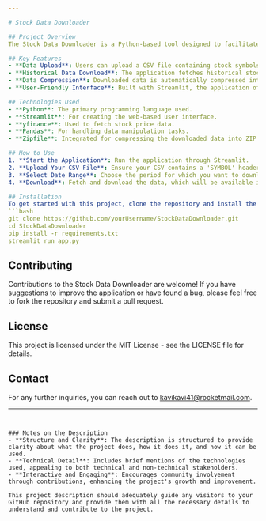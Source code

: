```yaml
---

# Stock Data Downloader

## Project Overview
The Stock Data Downloader is a Python-based tool designed to facilitate the easy downloading and archiving of historical stock data. Utilizing the `yfinance` library, this application fetches stock price data over a specified date range and compresses the data into a ZIP file for convenient download and storage.

## Key Features
- **Data Upload**: Users can upload a CSV file containing stock symbols (with the header 'SYMBOL') to specify which stocks they wish to download data for.
- **Historical Data Download**: The application fetches historical stock data from Yahoo Finance for the past year or a user-specified range.
- **Data Compression**: Downloaded data is automatically compressed into a ZIP file, making it easy to manage and transfer.
- **User-Friendly Interface**: Built with Streamlit, the application offers a simple, interactive interface that requires no prior technical knowledge to navigate.

## Technologies Used
- **Python**: The primary programming language used.
- **Streamlit**: For creating the web-based user interface.
- **yfinance**: Used to fetch stock price data.
- **Pandas**: For handling data manipulation tasks.
- **Zipfile**: Integrated for compressing the downloaded data into ZIP format.

## How to Use
1. **Start the Application**: Run the application through Streamlit.
2. **Upload Your CSV File**: Ensure your CSV contains a 'SYMBOL' header and upload it via the interface.
3. **Select Date Range**: Choose the period for which you want to download the stock data.
4. **Download**: Fetch and download the data, which will be available in a ZIP file.

## Installation
To get started with this project, clone the repository and install the required dependencies:
```bash
git clone https://github.com/yourUsername/StockDataDownloader.git
cd StockDataDownloader
pip install -r requirements.txt
streamlit run app.py
```

## Contributing
Contributions to the Stock Data Downloader are welcome! If you have suggestions to improve the application or have found a bug, please feel free to fork the repository and submit a pull request.

## License
This project is licensed under the MIT License - see the LICENSE file for details.

## Contact
For any further inquiries, you can reach out to kavikavi41@rocketmail.com.

---
```


### Notes on the Description
- **Structure and Clarity**: The description is structured to provide clarity about what the project does, how it does it, and how it can be used.
- **Technical Detail**: Includes brief mentions of the technologies used, appealing to both technical and non-technical stakeholders.
- **Interactive and Engaging**: Encourages community involvement through contributions, enhancing the project's growth and improvement.

This project description should adequately guide any visitors to your GitHub repository and provide them with all the necessary details to understand and contribute to the project.
